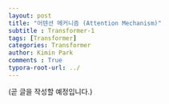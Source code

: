 ```yaml
---
layout: post
title: "어텐션 메커니즘 (Attention Mechanism)"
subtitle : Transformer-1
tags: [Transformer]
categories: Transformer
author: Kimin Park
comments : True
typora-root-url: ../
---
```


(곧 글을 작성할 예정입니다.)